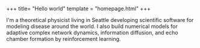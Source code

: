 +++
title= "Hello world"
template = "homepage.html"
+++

I'm a theoretical physicist living in Seattle developing scientific software for modeling disease around the world. I also build numerical models for adaptive complex network dynamics, information diffusion, and echo chamber formation by reinforcement learning.
